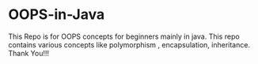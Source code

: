 # OOPS-in-Java
This Repo is for OOPS concepts for beginners mainly in java. This repo contains various concepts like polymorphism , encapsulation, inheritance. Thank You!!!
